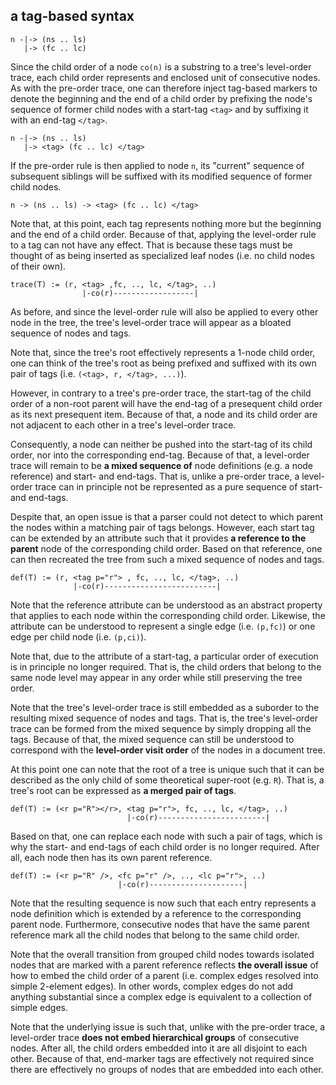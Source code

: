 
<!-- ======================================================================= -->
## a tag-based syntax

```
n -|-> (ns .. ls)
   |-> (fc .. lc)
```

Since the child order of a node `co(n)` is a substring to a tree's level-order
trace, each child order represents and enclosed unit of consecutive nodes. As
with the pre-order trace, one can therefore inject tag-based markers to denote
the beginning and the end of a child order by prefixing the node's sequence
of former child nodes with a start-tag `<tag>` and by suffixing it with an
end-tag `</tag>`.

```
n -|-> (ns .. ls)
   |-> <tag> (fc .. lc) </tag>
```

If the pre-order rule is then applied to node `n`, its "current" sequence of
subsequent siblings will be suffixed with its modified sequence of former child
nodes.

```
n -> (ns .. ls) -> <tag> (fc .. lc) </tag>
```

Note that, at this point, each tag represents nothing more but the beginning
and the end of a child order. Because of that, applying the level-order rule
to a tag can not have any effect. That is because these tags must be thought
of as being inserted as specialized leaf nodes (i.e. no child nodes of their
own).

<!-- ======================================================================= -->

```
trace(T) := (r, <tag> ,fc, .., lc, </tag>, ..)
                |-co(r)------------------|
```

As before, and since the level-order rule will also be applied to every other
node in the tree, the tree's level-order trace will appear as a bloated sequence
of nodes and tags.

Note that, since the tree's root effectively represents a 1-node child order,
one can think of the tree's root as being prefixed and suffixed with its own
pair of tags (i.e. `(<tag>, r, </tag>, ...)`).

However, in contrary to a tree's pre-order trace, the start-tag of the child
order of a non-root parent will have the end-tag of a presequent child order
as its next presequent item. Because of that, a node and its child order are
not adjacent to each other in a tree's level-order trace.

Consequently, a node can neither be pushed into the start-tag of its child
order, nor into the corresponding end-tag. Because of that, a level-order
trace will remain to be **a mixed sequence of** node definitions (e.g. a
node reference) and start- and end-tags. That is, unlike a pre-order trace,
a level-order trace can in principle not be represented as a pure sequence
of start- and end-tags.

Despite that, an open issue is that a parser could not detect to which parent
the nodes within a matching pair of tags belongs. However, each start tag can
be extended by an attribute such that it provides **a reference to the parent**
node of the corresponding child order. Based on that reference, one can then
recreated the tree from such a mixed sequence of nodes and tags.

```
def(T) := (r, <tag p="r"> , fc, .., lc, </tag>, ..)
              |-co(r)-------------------------|
```

Note that the reference attribute can be understood as an abstract property
that applies to each node within the corresponding child order. Likewise, the
attribute can be understood to represent a single edge (i.e. `(p,fc)`) or one
edge per child node (i.e. `(p,ci)`).

Note that, due to the attribute of a start-tag, a particular order of execution
is in principle no longer required. That is, the child orders that belong to the
same node level may appear in any order while still preserving the tree order.

Note that the tree's level-order trace is still embedded as a suborder to the
resulting mixed sequence of nodes and tags. That is, the tree's level-order
trace can be formed from the mixed sequence by simply dropping all the tags.
Because of that, the mixed sequence can still be understood to correspond
with the **level-order visit order** of the nodes in a document tree.

<!-- ======================================================================= -->

At this point one can note that the root of a tree is unique such that it can
be described as the only child of some theoretical super-root (e.g. `R`). That
is, a tree's root can be expressed as **a merged pair of tags**.

```
def(T) := (<r p="R"></r>, <tag p="r">, fc, .., lc, </tag>, ..)
                          |-co(r)------------------------|
```

Based on that, one can replace each node with such a pair of tags, which is
why the start- and end-tags of each child order is no longer required. After
all, each node then has its own parent reference.

```
def(T) := (<r p="R" />, <fc p="r" />, .., <lc p="r">, ..)
                        |-co(r)---------------------|
```

Note that the resulting sequence is now such that each entry represents a node
definition which is extended by a reference to the corresponding parent node.
Furthermore, consecutive nodes that have the same parent reference mark all the
child nodes that belong to the same child order.

Note that the overall transition from grouped child nodes towards isolated nodes
that are marked with a parent reference reflects **the overall issue** of how
to embed the child order of a parent (i.e. complex edges resolved into simple
2-element edges). In other words, complex edges do not add anything substantial
since a complex edge is equivalent to a collection of simple edges.

Note that the underlying issue is such that, unlike with the pre-order trace,
a level-order trace **does not embed hierarchical groups** of consecutive nodes.
After all, the child orders embedded into it are all disjoint to each other.
Because of that, end-marker tags are effectively not required since there are
effectively no groups of nodes that are embedded into each other.
